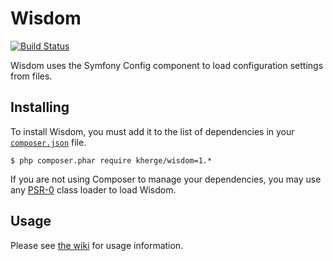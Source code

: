 # Wisdom

[![Build Status](https://secure.travis-ci.org/kherge/Wisdom.png?branch=master)](http://travis-ci.org/kherge/Wisdom)

Wisdom uses the Symfony Config component to load configuration settings from files.

## Installing

To install Wisdom, you must add it to the list of dependencies in your [`composer.json`][Composer] file.

    $ php composer.phar require kherge/wisdom=1.*

If you are not using Composer to manage your dependencies, you may use any [PSR-0][PSR-0] class loader to load Wisdom.

## Usage

Please see [the wiki][Wiki] for usage information.

[Composer]: http://getcomposer.org/
[PSR-0]: https://github.com/php-fig/fig-standards/blob/master/accepted/PSR-0.md
[Wiki]: https://github.com/kherge/Wisdom/wiki/Configure
